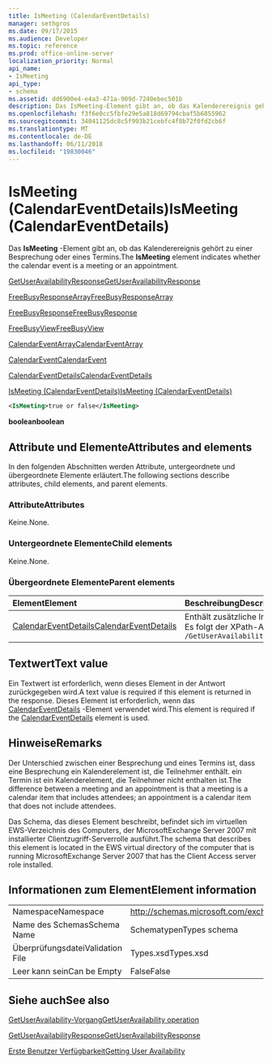 ```yaml
---
title: IsMeeting (CalendarEventDetails)
manager: sethgros
ms.date: 09/17/2015
ms.audience: Developer
ms.topic: reference
ms.prod: office-online-server
localization_priority: Normal
api_name:
- IsMeeting
api_type:
- schema
ms.assetid: dd6900e4-e4a3-471a-909d-7240ebec501b
description: Das IsMeeting-Element gibt an, ob das Kalenderereignis gehört zu einer Besprechung oder eines Termins.
ms.openlocfilehash: f3f6e0cc5fbfe29e5a818d69794cbaf5b6855962
ms.sourcegitcommit: 34041125dc8c5f993b21cebfc4f8b72f0fd2cb6f
ms.translationtype: MT
ms.contentlocale: de-DE
ms.lasthandoff: 06/11/2018
ms.locfileid: "19830046"
---
```

# <a name="ismeeting-calendareventdetails"></a><span data-ttu-id="5ba89-103">IsMeeting (CalendarEventDetails)</span><span class="sxs-lookup"><span data-stu-id="5ba89-103">IsMeeting (CalendarEventDetails)</span></span>

<span data-ttu-id="5ba89-104">Das **IsMeeting** -Element gibt an, ob das Kalenderereignis gehört zu einer Besprechung oder eines Termins.</span><span class="sxs-lookup"><span data-stu-id="5ba89-104">The **IsMeeting** element indicates whether the calendar event is a meeting or an appointment.</span></span> 
  
[<span data-ttu-id="5ba89-105">GetUserAvailabilityResponse</span><span class="sxs-lookup"><span data-stu-id="5ba89-105">GetUserAvailabilityResponse</span></span>](getuseravailabilityresponse.md)
  
[<span data-ttu-id="5ba89-106">FreeBusyResponseArray</span><span class="sxs-lookup"><span data-stu-id="5ba89-106">FreeBusyResponseArray</span></span>](freebusyresponsearray.md)
  
[<span data-ttu-id="5ba89-107">FreeBusyResponse</span><span class="sxs-lookup"><span data-stu-id="5ba89-107">FreeBusyResponse</span></span>](freebusyresponse.md)
  
[<span data-ttu-id="5ba89-108">FreeBusyView</span><span class="sxs-lookup"><span data-stu-id="5ba89-108">FreeBusyView</span></span>](freebusyview.md)
  
[<span data-ttu-id="5ba89-109">CalendarEventArray</span><span class="sxs-lookup"><span data-stu-id="5ba89-109">CalendarEventArray</span></span>](calendareventarray.md)
  
[<span data-ttu-id="5ba89-110">CalendarEvent</span><span class="sxs-lookup"><span data-stu-id="5ba89-110">CalendarEvent</span></span>](calendarevent.md)
  
[<span data-ttu-id="5ba89-111">CalendarEventDetails</span><span class="sxs-lookup"><span data-stu-id="5ba89-111">CalendarEventDetails</span></span>](calendareventdetails.md)
  
[<span data-ttu-id="5ba89-112">IsMeeting (CalendarEventDetails)</span><span class="sxs-lookup"><span data-stu-id="5ba89-112">IsMeeting (CalendarEventDetails)</span></span>](ismeeting-calendareventdetails.md)
  
```xml
<IsMeeting>true or false</IsMeeting>
```

 <span data-ttu-id="5ba89-113">**boolean**</span><span class="sxs-lookup"><span data-stu-id="5ba89-113">**boolean**</span></span>
## <a name="attributes-and-elements"></a><span data-ttu-id="5ba89-114">Attribute und Elemente</span><span class="sxs-lookup"><span data-stu-id="5ba89-114">Attributes and elements</span></span>

<span data-ttu-id="5ba89-115">In den folgenden Abschnitten werden Attribute, untergeordnete und übergeordnete Elemente erläutert.</span><span class="sxs-lookup"><span data-stu-id="5ba89-115">The following sections describe attributes, child elements, and parent elements.</span></span>
  
### <a name="attributes"></a><span data-ttu-id="5ba89-116">Attribute</span><span class="sxs-lookup"><span data-stu-id="5ba89-116">Attributes</span></span>

<span data-ttu-id="5ba89-117">Keine.</span><span class="sxs-lookup"><span data-stu-id="5ba89-117">None.</span></span>
  
### <a name="child-elements"></a><span data-ttu-id="5ba89-118">Untergeordnete Elemente</span><span class="sxs-lookup"><span data-stu-id="5ba89-118">Child elements</span></span>

<span data-ttu-id="5ba89-119">Keine.</span><span class="sxs-lookup"><span data-stu-id="5ba89-119">None.</span></span>
  
### <a name="parent-elements"></a><span data-ttu-id="5ba89-120">Übergeordnete Elemente</span><span class="sxs-lookup"><span data-stu-id="5ba89-120">Parent elements</span></span>

|<span data-ttu-id="5ba89-121">**Element**</span><span class="sxs-lookup"><span data-stu-id="5ba89-121">**Element**</span></span>|<span data-ttu-id="5ba89-122">**Beschreibung**</span><span class="sxs-lookup"><span data-stu-id="5ba89-122">**Description**</span></span>|
|:-----|:-----|
|[<span data-ttu-id="5ba89-123">CalendarEventDetails</span><span class="sxs-lookup"><span data-stu-id="5ba89-123">CalendarEventDetails</span></span>](calendareventdetails.md) <br/> |<span data-ttu-id="5ba89-124">Enthält zusätzliche Informationen für ein Ereignis im Kalender.</span><span class="sxs-lookup"><span data-stu-id="5ba89-124">Provides additional information for a calendar event.</span></span>  <br/> <span data-ttu-id="5ba89-125">Es folgt der XPath-Ausdruck, der dieses Element:</span><span class="sxs-lookup"><span data-stu-id="5ba89-125">The following is the XPath expression to this element:</span></span>  <br/>  `/GetUserAvailabilityResponse/FreeBusyResponseArray/FreeBusyResponse/FreeBusyView/CalendarEventArray/CalendarEvent[i]/CalendarEventDetails` <br/> |
   
## <a name="text-value"></a><span data-ttu-id="5ba89-126">Textwert</span><span class="sxs-lookup"><span data-stu-id="5ba89-126">Text value</span></span>

<span data-ttu-id="5ba89-127">Ein Textwert ist erforderlich, wenn dieses Element in der Antwort zurückgegeben wird.</span><span class="sxs-lookup"><span data-stu-id="5ba89-127">A text value is required if this element is returned in the response.</span></span> <span data-ttu-id="5ba89-128">Dieses Element ist erforderlich, wenn das [CalendarEventDetails](calendareventdetails.md) -Element verwendet wird.</span><span class="sxs-lookup"><span data-stu-id="5ba89-128">This element is required if the [CalendarEventDetails](calendareventdetails.md) element is used.</span></span> 
  
## <a name="remarks"></a><span data-ttu-id="5ba89-129">Hinweise</span><span class="sxs-lookup"><span data-stu-id="5ba89-129">Remarks</span></span>

<span data-ttu-id="5ba89-130">Der Unterschied zwischen einer Besprechung und eines Termins ist, dass eine Besprechung ein Kalenderelement ist, die Teilnehmer enthält. ein Termin ist ein Kalenderelement, die Teilnehmer nicht enthalten ist.</span><span class="sxs-lookup"><span data-stu-id="5ba89-130">The difference between a meeting and an appointment is that a meeting is a calendar item that includes attendees; an appointment is a calendar item that does not include attendees.</span></span>
  
<span data-ttu-id="5ba89-131">Das Schema, das dieses Element beschreibt, befindet sich im virtuellen EWS-Verzeichnis des Computers, der MicrosoftExchange Server 2007 mit installierter Clientzugriff-Serverrolle ausführt.</span><span class="sxs-lookup"><span data-stu-id="5ba89-131">The schema that describes this element is located in the EWS virtual directory of the computer that is running MicrosoftExchange Server 2007 that has the Client Access server role installed.</span></span>
  
## <a name="element-information"></a><span data-ttu-id="5ba89-132">Informationen zum Element</span><span class="sxs-lookup"><span data-stu-id="5ba89-132">Element information</span></span>

|||
|:-----|:-----|
|<span data-ttu-id="5ba89-133">Namespace</span><span class="sxs-lookup"><span data-stu-id="5ba89-133">Namespace</span></span>  <br/> |http://schemas.microsoft.com/exchange/services/2006/types  <br/> |
|<span data-ttu-id="5ba89-134">Name des Schemas</span><span class="sxs-lookup"><span data-stu-id="5ba89-134">Schema Name</span></span>  <br/> |<span data-ttu-id="5ba89-135">Schematypen</span><span class="sxs-lookup"><span data-stu-id="5ba89-135">Types schema</span></span>  <br/> |
|<span data-ttu-id="5ba89-136">Überprüfungsdatei</span><span class="sxs-lookup"><span data-stu-id="5ba89-136">Validation File</span></span>  <br/> |<span data-ttu-id="5ba89-137">Types.xsd</span><span class="sxs-lookup"><span data-stu-id="5ba89-137">Types.xsd</span></span>  <br/> |
|<span data-ttu-id="5ba89-138">Leer kann sein</span><span class="sxs-lookup"><span data-stu-id="5ba89-138">Can be Empty</span></span>  <br/> |<span data-ttu-id="5ba89-139">False</span><span class="sxs-lookup"><span data-stu-id="5ba89-139">False</span></span>  <br/> |
   
## <a name="see-also"></a><span data-ttu-id="5ba89-140">Siehe auch</span><span class="sxs-lookup"><span data-stu-id="5ba89-140">See also</span></span>



[<span data-ttu-id="5ba89-141">GetUserAvailability-Vorgang</span><span class="sxs-lookup"><span data-stu-id="5ba89-141">GetUserAvailability operation</span></span>](getuseravailability-operation.md)
  
[<span data-ttu-id="5ba89-142">GetUserAvailabilityResponse</span><span class="sxs-lookup"><span data-stu-id="5ba89-142">GetUserAvailabilityResponse</span></span>](getuseravailabilityresponse.md)


[<span data-ttu-id="5ba89-143">Erste Benutzer Verfügbarkeit</span><span class="sxs-lookup"><span data-stu-id="5ba89-143">Getting User Availability</span></span>](http://msdn.microsoft.com/library/d4133fcb-9b0f-4e6b-aadf-a389da83516a%28Office.15%29.aspx)

